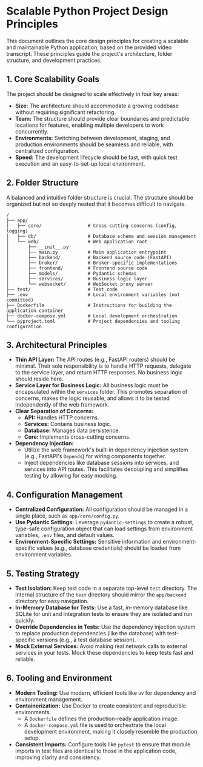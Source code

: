 # Scalable Python Project Design Principles

This document outlines the core design principles for creating a scalable and maintainable Python application, based on the provided video transcript. These principles guide the project's architecture, folder structure, and development practices.

## 1. Core Scalability Goals

The project should be designed to scale effectively in four key areas:

*   **Size:** The architecture should accommodate a growing codebase without requiring significant refactoring.
*   **Team:** The structure should provide clear boundaries and predictable locations for features, enabling multiple developers to work concurrently.
*   **Environments:** Switching between development, staging, and production environments should be seamless and reliable, with centralized configuration.
*   **Speed:** The development lifecycle should be fast, with quick test execution and an easy-to-set-up local environment.

## 2. Folder Structure

A balanced and intuitive folder structure is crucial. The structure should be organized but not so deeply nested that it becomes difficult to navigate.

```
/
├── app/
│   ├── core/                 # Cross-cutting concerns (config, logging)
│   ├── db/                   # Database schema and session management
│   └── web/                  # Web application root
│       ├── __init__.py
│       ├── main.py           # Main application entrypoint
│       ├── backend/          # Backend source code (FastAPI)
│       ├── broker/           # Broker-specific implementations
│       ├── frontend/         # Frontend source code
│       ├── models/           # Pydantic schemas
│       ├── services/         # Business logic layer
│       └── websocket/        # WebSocket proxy server
├── test/                     # Test code
├── .env                      # Local environment variables (not committed)
├── Dockerfile                # Instructions for building the application container
├── docker-compose.yml        # Local development orchestration
└── pyproject.toml            # Project dependencies and tooling configuration
```

## 3. Architectural Principles

*   **Thin API Layer:** The API routes (e.g., FastAPI routers) should be minimal. Their sole responsibility is to handle HTTP requests, delegate to the service layer, and return HTTP responses. No business logic should reside here.
*   **Service Layer for Business Logic:** All business logic must be encapsulated within the `services` folder. This promotes separation of concerns, makes the logic reusable, and allows it to be tested independently of the web framework.
*   **Clear Separation of Concerns:**
    *   **API:** Handles HTTP concerns.
    *   **Services:** Contains business logic.
    *   **Database:** Manages data persistence.
    *   **Core:** Implements cross-cutting concerns.
*   **Dependency Injection:**
    *   Utilize the web framework's built-in dependency injection system (e.g., FastAPI's `Depends`) for wiring components together.
    *   Inject dependencies like database sessions into services, and services into API routes. This facilitates decoupling and simplifies testing by allowing for easy mocking.

## 4. Configuration Management

*   **Centralized Configuration:** All configuration should be managed in a single place, such as `app/core/config.py`.
*   **Use Pydantic Settings:** Leverage `pydantic-settings` to create a robust, type-safe configuration object that can load settings from environment variables, `.env` files, and default values.
*   **Environment-Specific Settings:** Sensitive information and environment-specific values (e.g., database credentials) should be loaded from environment variables.

## 5. Testing Strategy

*   **Test Isolation:** Keep test code in a separate top-level `test` directory. The internal structure of the `test` directory should mirror the `app/backend` directory for easy navigation.
*   **In-Memory Database for Tests:** Use a fast, in-memory database like SQLite for unit and integration tests to ensure they are isolated and run quickly.
*   **Override Dependencies in Tests:** Use the dependency injection system to replace production dependencies (like the database) with test-specific versions (e.g., a test database session).
*   **Mock External Services:** Avoid making real network calls to external services in your tests. Mock these dependencies to keep tests fast and reliable.

## 6. Tooling and Environment

*   **Modern Tooling:** Use modern, efficient tools like `uv` for dependency and environment management.
*   **Containerization:** Use Docker to create consistent and reproducible environments.
    *   A `Dockerfile` defines the production-ready application image.
    *   A `docker-compose.yml` file is used to orchestrate the local development environment, making it closely resemble the production setup.
*   **Consistent Imports:** Configure tools like `pytest` to ensure that module imports in test files are identical to those in the application code, improving clarity and consistency.